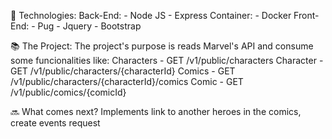 🔧 Technologies:
    Back-End:
        - Node JS 
        - Express
    Container:
        - Docker
    Front-End:
        - Pug
        - Jquery
        - Bootstrap

📚 The Project:
    The project's purpose is reads Marvel's API and consume some funcionalities like:
    Characters - GET /v1/public/characters
    Character  - GET /v1/public/characters/{characterId}
    Comics     - GET /v1/public/characters/{characterId}/comics
    Comic      - GET /v1/public/comics/{comicId}

🔜 What comes next?
    Implements link to another heroes in the comics, create events request